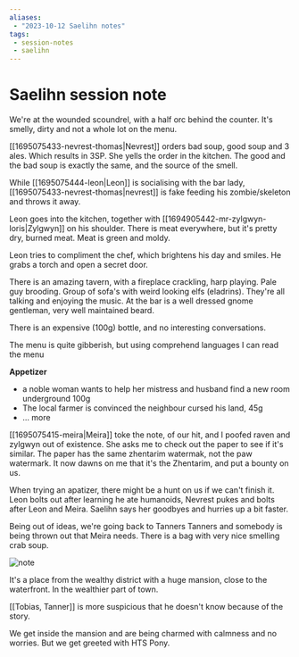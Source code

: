 ```yaml
---
aliases:
 - "2023-10-12 Saelihn notes"
tags:
 - session-notes
 - saelihn
---
```


# Saelihn session note
We're at the wounded scoundrel, with a half orc behind the counter. It's smelly, dirty and not a whole lot on the menu.

[[1695075433-nevrest-thomas|Nevrest]] orders bad soup, good soup and 3 ales. Which results in 3SP. She yells the order in the kitchen. The good and the bad soup is exactly the same, and the source of the smell.

While [[1695075444-leon|Leon]] is socialising with the bar lady, [[1695075433-nevrest-thomas|nevrest]] is fake feeding his zombie/skeleton and throws it away.

Leon goes into the kitchen, together with [[1694905442-mr-zylgwyn-loris|Zylgwyn]] on his shoulder. There is meat everywhere, but it's pretty dry, burned meat. Meat is green and moldy.

Leon tries to compliment the chef, which brightens his day and smiles. He grabs a torch and open a secret door.

There is an amazing tavern, with a fireplace crackling, harp playing. Pale guy brooding. Group of sofa's with weird looking elfs (eladrins). They're all talking and enjoying the music. At the bar is a well dressed gnome gentleman, very well maintained beard.

There is an expensive (100g) bottle, and no interesting conversations.

The menu is quite gibberish, but using comprehend languages I can read the menu

**Appetizer**
- a noble woman wants to help her mistress and husband find a new room underground 100g
- The local farmer is convinced the neighbour cursed his land, 45g
- ... more

[[1695075415-meira|Meira]] toke the note, of our hit, and I poofed raven and zylgwyn out of existence. She asks me to check out the paper to see if it's similar. The paper has the same zhentarim watermak, not the paw watermark. It now dawns on me that it's the Zhentarim, and put a bounty on us.

When trying an apatizer, there might be a hunt on us if we can't finish it. Leon bolts out after learning he ate humanoids, Nevrest pukes and bolts after Leon and Meira. Saelihn says her goodbyes and hurries up a bit faster.

Being out of ideas, we're going back to Tanners Tanners and somebody is being thrown out that Meira needs. There is a bag with very nice smelling crab soup. 

![note](https://cdn.discordapp.com/attachments/1025150540356780083/1162127143698960484/IMG_20231012_111457.png?ex=653ace3e&is=6528593e&hm=e69eb2dc804e0833522cbe6ac862bcf5205573ba05901ceb030b6b4350f5e458&)

It's a place from the wealthy district with a huge mansion, close to the waterfront. In the wealthier part of town.

[[Tobias, Tanner]] is more suspicious that he doesn't know because of the story.

We get inside the mansion and are being charmed with calmness and no worries. But we get greeted with HTS Pony.